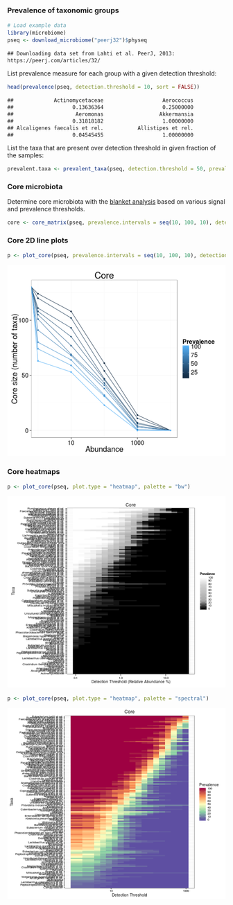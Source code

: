 ### Prevalence of taxonomic groups


```r
# Load example data
library(microbiome)
pseq <- download_microbiome("peerj32")$physeq
```

```
## Downloading data set from Lahti et al. PeerJ, 2013: https://peerj.com/articles/32/
```

List prevalence measure for each group with a given detection threshold:


```r
head(prevalence(pseq, detection.threshold = 10, sort = FALSE))
```

```
##             Actinomycetaceae                   Aerococcus 
##                   0.13636364                   0.25000000 
##                    Aeromonas                  Akkermansia 
##                   0.31818182                   1.00000000 
## Alcaligenes faecalis et rel.           Allistipes et rel. 
##                   0.04545455                   1.00000000
```

List the taxa that are present over detection threshold in given
fraction of the samples:


```r
prevalent.taxa <- prevalent_taxa(pseq, detection.threshold = 50, prevalence.threshold = 0.2)
```


### Core microbiota

Determine core microbiota with the [blanket
analysis](http://onlinelibrary.wiley.com/doi/10.1111/j.1469-0691.2012.03855.x/abstract)
based on various signal and prevalence thresholds.
 

```r
core <- core_matrix(pseq, prevalence.intervals = seq(10, 100, 10), detection.thresholds = c(0, 10^(0:4)))
```

### Core 2D line plots


```r
p <- plot_core(pseq, prevalence.intervals = seq(10, 100, 10), detection.thresholds = c(0, 10^(0:4)), plot.type = "lineplot")
```

![plot of chunk core-example2](figure/core-example2-1.png) 

### Core heatmaps


```r
p <- plot_core(pseq, plot.type = "heatmap", palette = "bw")
```

![plot of chunk core-example3](figure/core-example3-1.png) 


```r
p <- plot_core(pseq, plot.type = "heatmap", palette = "spectral")
```

![plot of chunk core-example4](figure/core-example4-1.png) 

